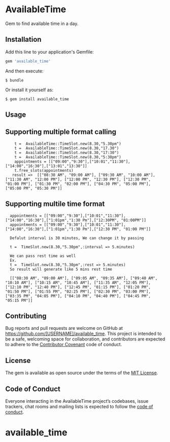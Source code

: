 # AvailableTime

Gem to find available time in a day.

## Installation

Add this line to your application's Gemfile:

```ruby
gem 'available_time'
```

And then execute:

    $ bundle

Or install it yourself as:

    $ gem install available_time

## Usage

 ## Supporting multiple format calling
	    t =  AvailableTime::TimeSlot.new(8.30,"5.30pm")
	    t =  AvailableTime::TimeSlot.new(8.30,"17.30")
	    t =  AvailableTime::TimeSlot.new(8.30,"17:30")
	    t =  AvailableTime::TimeSlot.new(8.30,"5:30pm")
	    appointments = [["09:00","9:30"],["10:01","11:30"],["14:00","16:30"],["13:01","13:30"]]
        t.free_slots(appointments)
	   result =>  [["08:30 AM", "09:00 AM"], ["09:30 AM", "10:00 AM"], ["11:30 AM", "12:00 PM"], ["12:00 PM", "12:30 PM"], ["12:30 PM", "01:00 PM"], ["01:30 PM", "02:00 PM"], ["04:30 PM", "05:00 PM"], ["05:00 PM", "05:30 PM"]]
	  
 ## Supporting multile time format

	  appointments = [["09:00","9:30"],["10:01","11:30"],["14:00","16:30"],["1:01pm","1:30 Pm"],["12:30PM", "01:00PM"]]
	  appointments = [["09:00","9:30"],["10:01","11:30"],["14:00","16:30"],["1:01pm","1:30 Pm"],["12:30 PM", "01:00 PM"]]	

      Defalut interval is 30 minutes, We can change it by passing 

      t =  TimeSlot.new(8.30,"5.30pm",:interval => 5.minutes)

	  We can pass rest time as well 
	  Ex.
	  t =  TimeSlot.new(8.30,"5.30pm",:rest => 5.minutes)
	  So result will generate like 5 mins rest time

 	  [["08:30 AM", "09:00 AM"], ["09:05 AM", "09:35 AM"], ["09:40 AM", "10:10 AM"], ["10:15 AM", "10:45 AM"], ["11:35 AM", "12:05 PM"], ["12:10 PM", "12:40 PM"], ["12:45 PM", "01:15 PM"], ["01:20 PM", "01:50 PM"], ["01:55 PM", "02:25 PM"], ["02:30 PM", "03:00 PM"], ["03:35 PM", "04:05 PM"], ["04:10 PM", "04:40 PM"], ["04:45 PM", "05:15 PM"]]

## Contributing

Bug reports and pull requests are welcome on GitHub at https://github.com/[USERNAME]/available_time. This project is intended to be a safe, welcoming space for collaboration, and contributors are expected to adhere to the [Contributor Covenant](http://contributor-covenant.org) code of conduct.

## License

The gem is available as open source under the terms of the [MIT License](https://opensource.org/licenses/MIT).

## Code of Conduct

Everyone interacting in the AvailableTime project’s codebases, issue trackers, chat rooms and mailing lists is expected to follow the [code of conduct](https://github.com/[USERNAME]/available_time/blob/master/CODE_OF_CONDUCT.md).

# available_time

